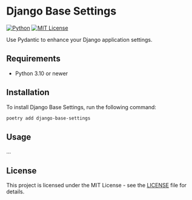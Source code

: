 # Django Base Settings

[![Python](https://img.shields.io/badge/python-3.10+-187f58.svg)](https://www.python.org/downloads/)
[![MIT License](https://img.shields.io/badge/license-MIT-187f58)](https://github.com/vsakkas/django-base-settings/blob/master/LICENSE)

Use Pydantic to enhance your Django application settings.

## Requirements

- Python 3.10 or newer

## Installation

To install Django Base Settings, run the following command:

```bash
poetry add django-base-settings
```

## Usage

...

## License

This project is licensed under the MIT License - see the [LICENSE](https://github.com/vsakkas/django-base-settings/blob/master/LICENSE) file for details.
